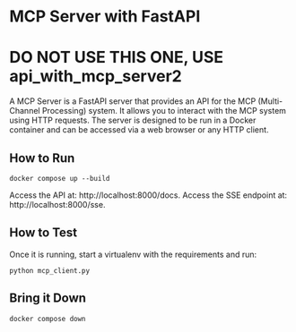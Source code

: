# MCP Server with FastAPI

# DO NOT USE THIS ONE, USE api_with_mcp_server2

A MCP Server is a FastAPI server that provides an API for the MCP (Multi-Channel Processing) system. It allows you to 
interact with the MCP system using HTTP requests. The server is designed to be run in a Docker container and can be 
accessed via a web browser or any HTTP client.

## How to Run

```commandline
docker compose up --build
```

Access the API at: http://localhost:8000/docs.
Access the SSE endpoint at: http://localhost:8000/sse.

## How to Test

Once it is running, start a virtualenv with the requirements and run:
```commandline
python mcp_client.py
```

## Bring it Down

```commandline
docker compose down
```
